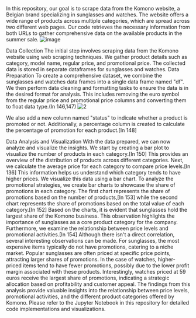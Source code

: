 In this repository, our goal is to scrape data from the Komono website, a Belgian brand specializing in sunglasses and watches.
The website offers a wide range of products across multiple categories, which are spread across two different web pages.
Our code retrieves the necessary information from both URLs to gather comprehensive data on the available products in the summer sale.
![image](https://github.com/arabparia/webscraping/assets/137802161/4d35416e-ab93-4171-a2fc-297a1ab67e78)

Data Collection
The initial step involves scraping data from the Komono website using web scraping techniques. We gather product details such as category, model name, regular price, and promotional price. The collected data is stored in separate dataframes for sunglasses and watches.
Data Preparation
To create a comprehensive dataset, we combine the sunglasses and watches data frames into a single data frame named "df".
We then perform data cleaning and formatting tasks to ensure the data is in the desired format for analysis.
This includes removing the euro symbol from the regular price and promotional price columns and converting them to float data type.(In 146,147)
![2](https://github.com/arabparia/webscraping/assets/137802161/dc6d9934-458f-4da2-bb34-760eeb1c4916)

We also add a new column named "status" to indicate whether a product is promoted or not.
Additionally, a percentage column is created to calculate the percentage of promotion for each product.[In 148]

Data Analysis and Visualization
With the data prepared, we can now analyze and visualize the insights.
We start by creating a bar plot to visualize the number of products in each category.[In 150]
This provides an overview of the distribution of products across different categories.
Next, we calculate the average price for each category to compare price levels.[In 136]
This information helps us understand which category tends to have higher prices.
We visualize this data using a bar chart.
To analyze the promotional strategies, we create bar charts to showcase the share of promotions in each category.
The first chart represents the share of promotions based on the number of products,[In 153]
while the second chart represents the share of promotions based on the total value of each category.[In 152]
Based on the charts, it is evident that sunglasses hold the largest share of the Komono business.
This observation highlights the importance of sunglasses as a core product category for the company.
Furthermore, we examine the relationship between price levels and promotional activities.[In 154]
Although there isn't a direct correlation, several interesting observations can be made. For sunglasses, the most expensive items typically do not have promotions, catering to a niche market. Popular sunglasses are often priced at specific price points, attracting larger shares of promotions.
In the case of watches, higher-priced items tend to have fewer promotions, possibly due to the lower profit margin associated with these products. Interestingly, watches priced at 59 euros receive the largest share of promotions, indicating a strategic allocation based on profitability and customer appeal.
The findings from this analysis provide valuable insights into the relationship between price levels, promotional activities, and the different product categories offered by Komono.
Please refer to the Jupyter Notebook in this repository for detailed code implementations and visualizations.

